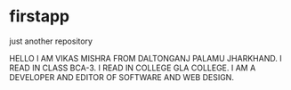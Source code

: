 # firstapp
just another repository

HELLO I AM VIKAS MISHRA FROM DALTONGANJ PALAMU JHARKHAND.
I READ IN CLASS BCA-3.
I READ IN COLLEGE GLA COLLEGE.
I AM A DEVELOPER AND EDITOR OF SOFTWARE AND WEB DESIGN.
